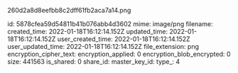 260d2a8d8eefbb8c2dff61fb2aca7a14.png

id: 5878cfea59d54811b41b076abb4d3602
mime: image/png
filename: 
created_time: 2022-01-18T16:12:14.152Z
updated_time: 2022-01-18T16:12:14.152Z
user_created_time: 2022-01-18T16:12:14.152Z
user_updated_time: 2022-01-18T16:12:14.152Z
file_extension: png
encryption_cipher_text: 
encryption_applied: 0
encryption_blob_encrypted: 0
size: 441563
is_shared: 0
share_id: 
master_key_id: 
type_: 4